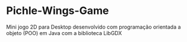 # Pichle-Wings-Game
Mini jogo 2D para Desktop desenvolvido com programação orientada a objeto (POO) em Java com a biblioteca LibGDX


